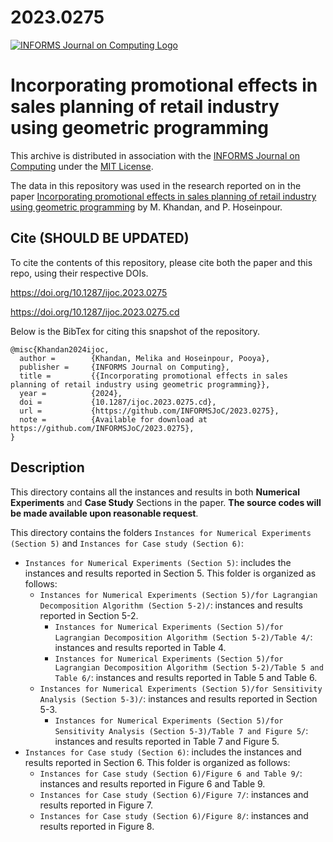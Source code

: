 # 2023.0275

[![INFORMS Journal on Computing Logo](https://INFORMSJoC.github.io/logos/INFORMS_Journal_on_Computing_Header.jpg)](https://pubsonline.informs.org/journal/ijoc)

# Incorporating promotional effects in sales planning of retail industry using geometric programming

This archive is distributed in association with the [INFORMS Journal on
Computing](https://pubsonline.informs.org/journal/ijoc) under the [MIT License](LICENSE).

The data in this repository was used in the research reported on in the paper 
[Incorporating promotional effects in sales planning of retail industry using geometric programming](https://doi.org/10.1287/ijoc.2023.0275) by M. Khandan, and P. Hoseinpour. 

## Cite (SHOULD BE UPDATED)

To cite the contents of this repository, please cite both the paper and this repo, using their respective DOIs.

https://doi.org/10.1287/ijoc.2023.0275

https://doi.org/10.1287/ijoc.2023.0275.cd

Below is the BibTex for citing this snapshot of the repository.

```
@misc{Khandan2024ijoc,
  author =        {Khandan, Melika and Hoseinpour, Pooya},
  publisher =     {INFORMS Journal on Computing},
  title =         {{Incorporating promotional effects in sales planning of retail industry using geometric programming}},
  year =          {2024},
  doi =           {10.1287/ijoc.2023.0275.cd},
  url =           {https://github.com/INFORMSJoC/2023.0275},
  note =          {Available for download at https://github.com/INFORMSJoC/2023.0275},
}  
```

## Description

This directory contains all the instances and results in both **Numerical Experiments** and **Case Study** Sections in the paper. **The source codes will be made available upon reasonable request**.

This directory contains the folders `Instances for Numerical Experiments (Section 5)` and `Instances for Case study (Section 6)`:
- `Instances for Numerical Experiments (Section 5)`: includes the instances and results reported in Section 5. This folder is organized as follows: 
  - `Instances for Numerical Experiments (Section 5)/for Lagrangian Decomposition Algorithm (Section 5-2)/`: instances and results reported in Section 5-2.
    - `Instances for Numerical Experiments (Section 5)/for Lagrangian Decomposition Algorithm (Section 5-2)/Table 4/`: instances and results reported in Table 4.
    - `Instances for Numerical Experiments (Section 5)/for Lagrangian Decomposition Algorithm (Section 5-2)/Table 5 and Table 6/`: instances and results reported in Table 5 and Table 6.
  - `Instances for Numerical Experiments (Section 5)/for Sensitivity Analysis (Section 5-3)/`: instances and results reported in Section 5-3.
    - `Instances for Numerical Experiments (Section 5)/for Sensitivity Analysis (Section 5-3)/Table 7 and Figure 5/`: instances and results reported in Table 7 and Figure 5.
- `Instances for Case study (Section 6)`: includes the instances and results reported in Section 6. This folder is organized as follows:  
  - `Instances for Case study (Section 6)/Figure 6 and Table 9/`: instances and results reported in Figure 6 and Table 9.
  - `Instances for Case study (Section 6)/Figure 7/`: instances and results reported in Figure 7.
  - `Instances for Case study (Section 6)/Figure 8/`: instances and results reported in Figure 8.
